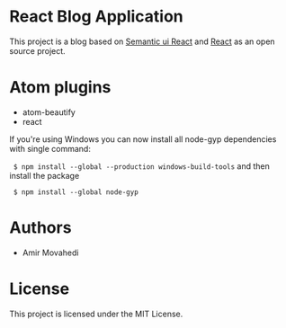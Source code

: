 # React Blog Application
This project is a blog based on [Semantic ui React](https://react.semantic-ui.com) and [React](https://facebook.github.io/react/docs/hello-world.html) as an open source project.



# Atom plugins

- atom-beautify
-  react




If you're using Windows you can now install all node-gyp dependencies with single command:

` $ npm install --global --production windows-build-tools`
and then install the package

` $ npm install --global node-gyp`


# Authors
- Amir Movahedi

# License
This project is licensed under the MIT License.

